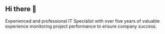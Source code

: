 ## Hi there 👋

Experienced and professional IT Specialist with over five years of valuable experience monitoring project performance to ensure company success. 
